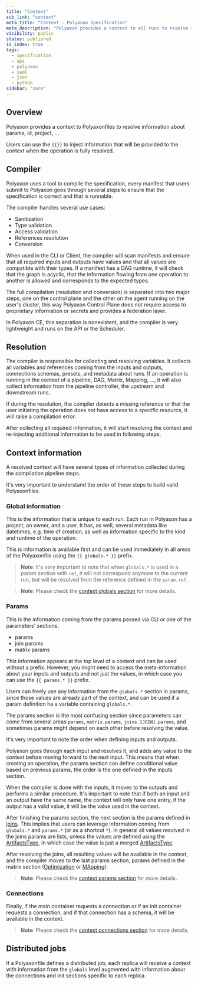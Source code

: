 ```yaml
---
title: "Context"
sub_link: "context"
meta_title: "Context - Polyaxon Specification"
meta_description: "Polyaxon provides a context to all runs to resolve information about params, id, project, ...."
visibility: public
status: published
is_index: true
tags:
  - specification
  - api
  - polyaxon
  - yaml
  - json
  - python
sidebar: "core"
---
```


## Overview

Polyaxon provides a context to Polyaxonfiles to resolve information about params, id, project, ...

Users can use the `{{}}` to inject information that will be provided to the context when the operation is fully resolved.

## Compiler

Polyaxon uses a tool to compile the specification, every manifest that users submit to Polyaxon goes through several steps 
to ensure that the specification is correct and that is runnable. 

The compiler handles several use cases:
 * Sanitization
 * Type validation
 * Access validation
 * References resolution
 * Conversion

When used in the CLI or Client, the compiler will scan manifests and ensure that all required inputs and outputs have values and that all values are compatible with their types.
If a manifest has a DAG runtime, it will check that the graph is acyclic, that the information flowing from one operation to another is allowed and corresponds to the expected types.

The full compilation (resolution and conversion) is separated into two major steps, one on the control plane and the other on the agent running on the user's cluster, 
this way Polyaxon Control Plane does not require access to proprietary information or secrets and provides a federation layer.

In Polyaxon CE, this separation is nonexistent, and the compiler is very lightweight and runs on the API or the Scheduler.    

## Resolution 

The compiler is responsible for collecting and resolving variables.
It collects all variables and references coming from the inputs and outputs, connections schemas, presets, and metadata about runs.
If an operation is running in the context of a pipeline, DAG, Matrix, Mapping, ..., it will also collect information from the pipeline controller, the upstream and downstream runs.

If during the resolution, the compiler detects a missing reference or that the user initiating the operation does not have access to a specific resource, it will raise a compilation error.

After collecting all required information, it will start resolving the context and re-injecting additional information to be used in following steps.

## Context information

A resolved context will have several types of information collected during the compilation pipeline steps.

It's very important to understand the order of these steps to build valid Polyaxonfiles.

### Global information

This is the information that is unique to each run. Each run in Polyaxon has a project, an owner, and a user.
It has, as well, several metadata like datetimes, e.g. time of creation, 
as well as information specific to the kind and runtime of the operation.

This is information is available first and can be used immediately in all areas of the Polyaxonfile using the `{{ globals.* }}` prefix.

> **Note**: It's very important to note that when `globals.*` is used in a param section with `ref`, 
it will not correspond anymore to the current run, but will be resolved from the reference defined in the `param.ref`.

> **Note**: Please check the [context globals section](/docs/context/globals/) for more details.


### Params

This is the information coming from the params passed via CLI or one of the parameters' sections:
 * params
 * join params
 * matrix params

This information appears at the top level of a context and can be used without a prefix. 
However, you might need to access the meta-information about your inputs and outputs and not just the values, in which case you can use the `{{ params.* }}` prefix.

Users can freely use any information from the `globals.*` section in params, 
since those values are already part of the context, and can be used if a param definition ha a variable containing `globals.*`.

The params section is the most confusing section since parameters can come from several areas `params`, `matrix.params`, `joins.[JOIN].params`, 
and sometimes params might depend on each other before resolving the value.

It's very important to note the order when defining inputs and outputs.

Polyaxon goes through each input and resolves it, and adds any value to the context before moving forward to the next input.
This means that when creating an operation, the params section can define conditional value based on previous params, the order is the one defined in the inputs section.

When the compiler is done with the inputs, it moves to the outputs and performs a similar procedure. It's important to note that if both an input and an output have the same name, 
the context will only have one entry, if the output has a valid value, it will be the value used in the context.

After finishing the params section, the next section is the params defined in [joins](/docs/automation/joins/).
This implies that users can leverage information coming from `globals.*` and `params.*` (or as a shortcut `*`).
In general all values resolved in the joins params are lists, unless the values are defined using the [ArtifactsType](/docs/core/specification/types/#v1artifactstype), 
in which case the value is just a merged [ArtifactsType](/docs/core/specification/types/#v1artifactstype).

After resolving the joins, all resulting values will be available in the context, and the compiler moves to the last params section, params defined in the matrix section 
([Optimization](/docs/automation/optimization-engine/) or [MApping](/docs/automation/mapping/)).

> **Note**: Please check the [context params section](/docs/context/params/) for more details.

### Connections

Finally, if the main container requests a connection or if an init container requests a connection, and if that connection has a schema, it will be available in the context.

> **Note**: Please check the [context connections section](/docs/context/connections/) for more details.

## Distributed jobs

If a Polyaxonfile defines a distributed job, each replica will receive a context with information from the `globals` level augmented with
information about the connections and init sections specific to each replica.
